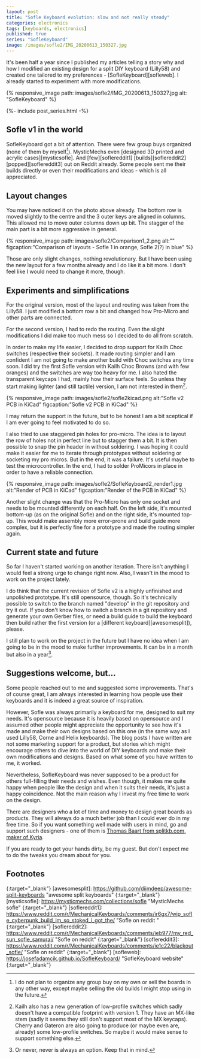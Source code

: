 ```yaml
---
layout: post
title: "Sofle Keyboard evolution: slow and not really steady"
categories: electronics
tags: [keyboards, electronics]
published: true
series: "SofleKeyboard"
image: /images/sofle2/IMG_20200613_150327.jpg
---
```


It's been half a year since I published my articles telling a story why and how I modified an existing design for a split DIY keyboard (Lilly58) and created one tailored to my preferences - [SofleKeyboard][sofleweb]. I already started to experiment with more modifications.

{% responsive_image path: images/sofle2/IMG_20200613_150327.jpg alt: "SofleKeyboard" %}

<!--more--> 

{%- include post_series.html -%}

## Sofle v1 in the world

SofleKeyboard got a bit of attention. There were few group buys organized (none of them by myself[^2]). MysticMechs even [designed 3D printed and acrylic cases][mysticsofle]. And [few][soflereddit1] [builds][soflereddit2] [popped][soflereddit3] out on Reddit already. Some people sent me their builds directly or even their modifications and ideas - which is all appreciated.

## Layout changes

You may have noticed it on the photo above already. The bottom row is moved slightly to the centre and the 3 outer keys are aligned in columns. This allowed me to move outer columns down up bit. The stagger of the main part is a bit more aggressive in general. 

{% responsive_image path: images/sofle2/Comparison1_2.png alt:""  figcaption:"Comparison of layouts - Sofle 1 in orange, Sofle 2(?) in blue" %}

Those are only slight changes, nothing revolutionary. But I have been using the new layout for a few months already and I do like it a bit more. I don't feel like I would need to change it more, though.


## Experiments and simplifications

For the original version, most of the layout and routing was taken from the Lilly58. I just modified a bottom row a bit and changed how Pro-Micro and other parts are connected.

For the second version, I had to redo the routing. Even the slight modifications I did make too much mess so I decided to do all from scratch. 

In order to make my life easier, I decided to drop support for Kailh Choc switches (respective their sockets). It made routing simpler and I am confident I am not going to make another build with Choc switches any time soon. I did try the first Sofle version with Kailh Choc Browns (and with few oranges) and the switches are way too heavy for me. I also hated the transparent keycaps I had, mainly how their surface feels. So unless they start making lighter (and still tactile) version, I am not interested in them[^1].

{% responsive_image path: images/sofle2/sofle2kicad.png alt:"Sofle v2 PCB in KiCad"  figcaption:"Sofle v2 PCB in KiCad" %}

I may return the support in the future, but to be honest I am a bit sceptical if I am ever going to feel motivated to do so.

I also tried to use staggered pin holes for pro-micro. The idea is to layout the row of holes not in perfect line but to stagger them a bit. It is then possible to snap the pin header in without soldering. I was hoping it could make it easier for me to iterate through prototypes without soldering or socketing my pro micros. But in the end, it was a failure. It's useful maybe to test the microcontroller. In the end, I had to solder ProMicors in place in order to have a reliable connection.

{% responsive_image path: images/sofle2/SofleKeyboard2_render1.jpg alt:"Render of PCB in KiCad"  figcaption:"Render of the PCB in KiCad" %}

Another slight change was that the Pro-Micro has only one socket and needs to be mounted differently on each half. On the left side, it's mounted bottom-up (as on the original Sofle) and on the right side, it's mounted top-up. This would make assembly more error-prone and build guide more complex, but it is perfectly fine for a prototype and made the routing simpler again.

## Current state and future

So far I haven't started working on another iteration. There isn't anything I would feel a strong urge to change right now. Also, I wasn't in the mood to work on the project lately.

I do think that the current revision of Sofle v2 is a highly unfinished and unpolished prototype. It's still opensource, though. So it's technically possible to switch to the branch named "develop" in the git repository and try it out. If you don't know how to switch a branch in a git repository and generate your own Gerber files, or need a build guide to build the keyboard then build rather the first version (or a [different keyboard][awesomesplit]), please.

I still plan to work on the project in the future but I have no idea when I am going to be in the mood to make further improvements. It can be in a month but also in a year[^3].

## Suggestions welcome, but...

Some people reached out to me and suggested some improvements. That's of course great, I am always interested in learning how people use their keyboards and it is indeed a great source of inspiration. 

However, Sofle was always primarily a keyboard for me, designed to suit my needs. It's opensource because it is heavily based on opensource and I assumed other people might appreciate the opportunity to see how it's made and make their own designs based on this one (in the same way as I used Lilly58, Corne and Helix keyboards). The blog posts I have written are not some marketing support for a product, but stories which might encourage others to dive into the world of DIY keyboards and make their own modifications and designs. Based on what some of you have written to me, it worked.

Nevertheless, SofleKeyboard was never supposed to be a product for others full-filling their needs and wishes. Even though, it makes me quite happy when people like the design and when it suits their needs, it's just a happy coincidence. Not the main reason why I invest my free time to work on the design.

There are designers who a lot of time and money to design great boards as products. They will always do a much better job than I could ever do in my free time. So if you want something well made with users in mind, go and support such designers - one of them is [Thomas Baart from splitkb.com, maker of Kyria][splitkb]. 

If you are ready to get your hands dirty, be my guest. But don't expect me to do the tweaks you dream about for you. 

## Footnotes

[^1]: Kailh also has a new generation of low-profile switches which sadly doesn't have a compatible footprint with version 1. They have an MX-like stem (sadly it seems they still don't support most of the MX keycaps). Cherry and Gateron are also going to produce (or maybe even are, already) some low-profile switches. So maybe it would make sense to support something else.
[^2]: I do not plan to organize any group buy on my own or sell the boards in any other way, except maybe selling the old builds I might stop using in the future.
[^3]: Or never, never is always an option. Keep that in mind.

[splitkb]: <https://splitkb.com/> "splitkb."
{:target="_blank"}
[awesomesplit]: <https://github.com/diimdeep/awesome-split-keyboards> "awesome split keyboards"
{:target="_blank"}
[mysticsofle]: <https://mysticmechs.com/collections/sofle> "MysticMechs sofle"
{:target="_blank"}
[soflereddit1]: <https://www.reddit.com/r/MechanicalKeyboards/comments/ir6gx7/wip_sofle_cyberpunk_build_im_so_stoked_i_got_the/> "Sofle on reddit "
{:target="_blank"}
[soflereddit2]: <https://www.reddit.com/r/MechanicalKeyboards/comments/ieb977/my_red_sun_sofle_samurai/> "Sofle on reddit"
{:target="_blank"}
[soflereddit3]: <https://www.reddit.com/r/MechanicalKeyboards/comments/ie1c22/blackout_sofle/> "Sofle on reddit"
{:target="_blank"}
[sofleweb]: <https://josefadamcik.github.io/SofleKeyboard/> "SofleKeyboard website"
{:target="_blank"}



